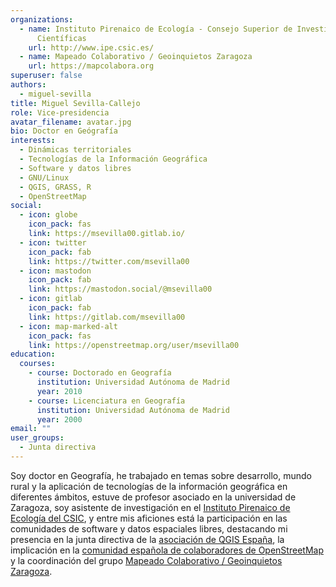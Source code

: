 ```yaml
---
organizations:
  - name: Instituto Pirenaico de Ecología - Consejo Superior de Investigaciones
      Científicas
    url: http://www.ipe.csic.es/
  - name: Mapeado Colaborativo / Geoinquietos Zaragoza
    url: https://mapcolabora.org
superuser: false
authors:
  - miguel-sevilla
title: Miguel Sevilla-Callejo
role: Vice-presidencia
avatar_filename: avatar.jpg
bio: Doctor en Geógrafía
interests:
  - Dinámicas territoriales
  - Tecnologías de la Información Geográfica
  - Software y datos libres
  - GNU/Linux
  - QGIS, GRASS, R
  - OpenStreetMap
social:
  - icon: globe
    icon_pack: fas
    link: https://msevilla00.gitlab.io/
  - icon: twitter
    icon_pack: fab
    link: https://twitter.com/msevilla00
  - icon: mastodon
    icon_pack: fab
    link: https://mastodon.social/@msevilla00
  - icon: gitlab
    icon_pack: fab
    link: https://gitlab.com/msevilla00
  - icon: map-marked-alt
    icon_pack: fas
    link: https://openstreetmap.org/user/msevilla00
education:
  courses:
    - course: Doctorado en Geografía
      institution: Universidad Autónoma de Madrid
      year: 2010
    - course: Licenciatura en Geografía
      institution: Universidad Autónoma de Madrid
      year: 2000
email: ""
user_groups:
  - Junta directiva
---
```


Soy doctor en Geografía, he trabajado en temas sobre desarrollo, mundo rural y la aplicación de tecnologías de la información geográfica en diferentes ámbitos, estuve de profesor asociado en la universidad de Zaragoza, soy asistente de investigación en el [Instituto Pirenaico de Ecología del CSIC](https://www.ipe.csic.es), y entre mis aficiones está la participación en las comunidades de software y datos espaciales libres, destacando mi presencia en la junta directiva de la [asociación de QGIS España](https://www.qgis.es/asociacion/), la implicación en la [comunidad española de colaboradores de OpenStreetMap](https://wiki.openstreetmap.org/wiki/ES:Espa%C3%B1a) y la coordinación del grupo [Mapeado Colaborativo / Geoinquietos Zaragoza](https://mapcolabora.org).

